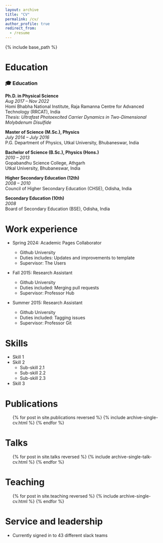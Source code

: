 ```yaml
---
layout: archive
title: "CV"
permalink: /cv/
author_profile: true
redirect_from:
  - /resume
---
```


{% include base_path %}

Education
======
### 🎓 Education

**Ph.D. in Physical Science**  
*Aug 2017 – Nov 2022*  
Homi Bhabha National Institute, Raja Ramanna Centre for Advanced Technology (RRCAT), India  
*Thesis: Ultrafast Photoexcited Carrier Dynamics in Two-Dimensional Molybdenum Disulfide*  

**Master of Science (M.Sc.), Physics**  
*July 2014 – July 2016*  
P.G. Department of Physics, Utkal University, Bhubaneswar, India  

**Bachelor of Science (B.Sc.), Physics (Hons.)**  
*2010 – 2013*  
Gopabandhu Science College, Athgarh  
Utkal University, Bhubaneswar, India  

**Higher Secondary Education (12th)**  
*2008 – 2010*  
Council of Higher Secondary Education (CHSE), Odisha, India  

**Secondary Education (10th)**  
*2008*  
Board of Secondary Education (BSE), Odisha, India  

Work experience
======
* Spring 2024: Academic Pages Collaborator
  * Github University
  * Duties includes: Updates and improvements to template
  * Supervisor: The Users

* Fall 2015: Research Assistant
  * Github University
  * Duties included: Merging pull requests
  * Supervisor: Professor Hub

* Summer 2015: Research Assistant
  * Github University
  * Duties included: Tagging issues
  * Supervisor: Professor Git
  
Skills
======
* Skill 1
* Skill 2
  * Sub-skill 2.1
  * Sub-skill 2.2
  * Sub-skill 2.3
* Skill 3

Publications
======
  <ul>{% for post in site.publications reversed %}
    {% include archive-single-cv.html %}
  {% endfor %}</ul>
  
Talks
======
  <ul>{% for post in site.talks reversed %}
    {% include archive-single-talk-cv.html  %}
  {% endfor %}</ul>
  
Teaching
======
  <ul>{% for post in site.teaching reversed %}
    {% include archive-single-cv.html %}
  {% endfor %}</ul>
  
Service and leadership
======
* Currently signed in to 43 different slack teams
